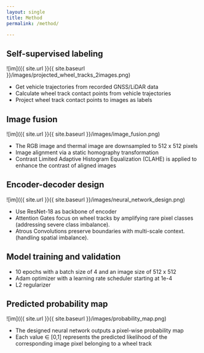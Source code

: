 ```yaml
---
layout: single
title: Method
permalink: /method/

---
```


## Self-supervised labeling
![im]({{ site.url }}{{ site.baseurl }}/images/projected_wheel_tracks_2images.png)
  * Get vehicle trajectories from recorded GNSS/LiDAR data
  * Calculate wheel track contact points from vehicle trajectories
  * Project wheel track contact points to images as labels

## Image fusion
![im]({{ site.url }}{{ site.baseurl }}/images/image_fusion.png)
  * The RGB image and thermal image are downsampled to 512 x 512 pixels
  * Image alignment via a static homography transformation
  * Contrast Limited Adaptive Histogram Equalization (CLAHE) is applied to enhance the contrast of aligned images

## Encoder-decoder design
![im]({{ site.url }}{{ site.baseurl }}/images/neural_network_design.png)
  * Use ResNet-18 as backbone of encoder
  * Attention Gates focus on wheel tracks by amplifying rare pixel classes (addressing severe class imbalance).
  * Atrous Convolutions preserve boundaries with multi-scale context. (handling spatial imbalance).

## Model training and validation
  * 10 epochs with a batch size of 4 and an image size of 512 x 512
  * Adam optimizer with a learning rate scheduler starting at 1e-4
  * L2 regularizer

## Predicted probability map
![im]({{ site.url }}{{ site.baseurl }}/images/probability_map.png)
  * The designed neural network outputs a pixel-wise probability map
  * Each value ∈ [0,1] represents the predicted likelihood of the corresponding image pixel belonging to a wheel track

